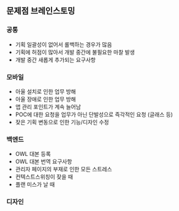 ## 문제점 브레인스토밍
### 공통
- 기획 일괄성이 없어서 롤백하는 경우가 많음
- 기획에 허점이 많아서 개발 중간에 불필요한 마찰 발생
- 개발 중간 새롭게 추가되는 요구사항

### 모바일
- 아울 설치로 인한 업무 방해
- 아울 장애로 인한 업무 방해
- 앱 관리 포인트가 계속 늘어남
- POC에 대한 요청을 업무가 아닌 단발성으로 즉각적인 요청 (글래스 등)
- 잦은 기획 변동으로 인한 기능/디자인 수정

### 백엔드
- OWL 대본 등록
- OWL 대본 번역 요구사항
- 관리자 페이지의 부재로 인한 모든 스트레스
- 컨텍스트스위칭이 잦을 때
- 플랜 미스가 날 때

### 디자인
